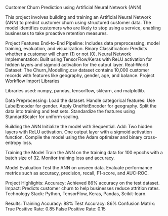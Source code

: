 Customer Churn Prediction using Artificial Neural Network (ANN)

This project involves building and training an Artificial Neural Network (ANN) to predict customer churn using structured customer data. The model identifies customers who are likely to stop using a service, enabling businesses to take proactive retention measures.

Project Features
End-to-End Pipeline: Includes data preprocessing, model training, evaluation, and visualization.
Binary Classification: Predicts whether a customer will churn (1) or not (0).
Neural Network Implementation: Built using TensorFlow/Keras with ReLU activation for hidden layers and sigmoid activation for the output layer.
Real-World Dataset: The Churn_Modelling.csv dataset contains 10,000 customer records with features like geography, gender, age, and balance.
Project Workflow
Import Libraries

Libraries used: numpy, pandas, tensorflow, sklearn, and matplotlib.

Data Preprocessing:
  Load the dataset.
  Handle categorical features:
    Use LabelEncoder for gender.
    Apply OneHotEncoder for geography.
  Split the data into training and test sets.
  Standardize the features using StandardScaler for uniform scaling.
  
Building the ANN
  Initialize the model with Sequential.
  Add:
    Two hidden layers with ReLU activation.
    One output layer with a sigmoid activation function.
  Compile the model using the Adam optimizer and binary cross-entropy loss.

Training the Model
  Train the ANN on the training data for 100 epochs with a batch size of 32.
  Monitor training loss and accuracy.

Model Evaluation
  Test the ANN on unseen data.
  Evaluate performance metrics such as accuracy, precision, recall, F1-score, and AUC-ROC.

Project Highlights:
  Accuracy: Achieved 86% accuracy on the test dataset.
  Impact: Predicts customer churn to help businesses reduce attrition rates.
  Technology Stack: Python, TensorFlow, Keras, Pandas, Scikit-learn.

Results:
  Training Accuracy: 88%
  Test Accuracy: 86%
  Confusion Matrix:
  True Positive Rate: 0.85
  False Positive Rate: 0.15
